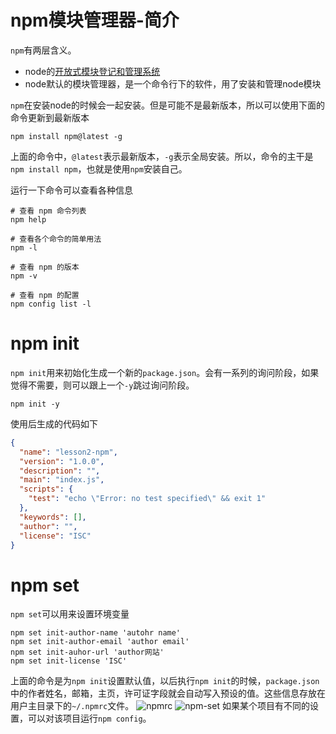 # npm模块管理器-简介
`npm`有两层含义。
- node的[开放式模块登记和管理系统](https://www.npmjs.com/)
- node默认的模块管理器，是一个命令行下的软件，用了安装和管理node模块

`npm`在安装node的时候会一起安装。但是可能不是最新版本，所以可以使用下面的命令更新到最新版本
```
npm install npm@latest -g
```
上面的命令中，`@latest`表示最新版本，`-g`表示全局安装。所以，命令的主干是`npm install npm`，也就是使用`npm`安装自己。

运行一下命令可以查看各种信息
```
# 查看 npm 命令列表
npm help

# 查看各个命令的简单用法
npm -l

# 查看 npm 的版本
npm -v

# 查看 npm 的配置
npm config list -l
```

# npm init
`npm init`用来初始化生成一个新的`package.json`。会有一系列的询问阶段，如果觉得不需要，则可以跟上一个`-y`跳过询问阶段。
```
npm init -y
```
使用后生成的代码如下
```json
{
  "name": "lesson2-npm",
  "version": "1.0.0",
  "description": "",
  "main": "index.js",
  "scripts": {
    "test": "echo \"Error: no test specified\" && exit 1"
  },
  "keywords": [],
  "author": "",
  "license": "ISC"
}
```

# npm set
`npm set`可以用来设置环境变量
```
npm set init-author-name 'autohr name'
npm set init-author-email 'author email'
npm set init-auhor-url 'author网站'
npm set init-license 'ISC'
```
上面的命令是为`npm init`设置默认值，以后执行`npm init`的时候，`package.json`中的作者姓名，邮箱，主页，许可证字段就会自动写入预设的值。这些信息存放在用户主目录下的`~/.npmrc`文件。
![npmrc](http://p0hnox1tr.bkt.clouddn.com/npmrc.png)
![npm-set](http://p0hnox1tr.bkt.clouddn.com/npm-set.png)
如果某个项目有不同的设置，可以对该项目运行`npm config`。